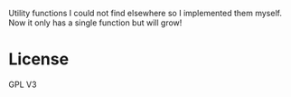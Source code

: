Utility functions I could not find elsewhere so I implemented them myself. Now it only has a single function but will grow!

# License
GPL V3
